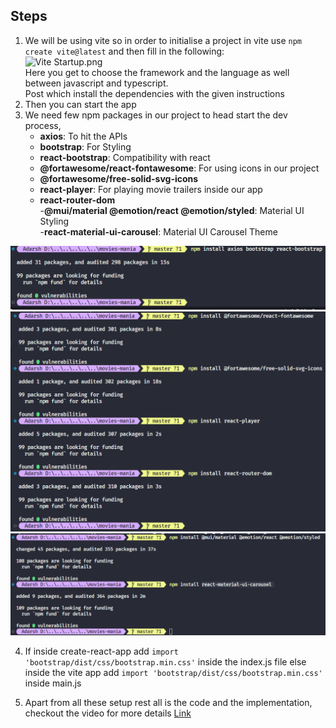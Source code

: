 ## Steps

1. We will be using vite so in order to initialise a project in vite use `npm create vite@latest` and then fill in the following:  
    ![Vite Startup.png](../_resources/4b3ee6ac64a0a98e66a60a9b0769e0d0.png)  
    Here you get to choose the framework and the language as well between javascript and typescript.  
    Post which install the dependencies with the given instructions
2. Then you can start the app
3. We need few npm packages in our project to head start the dev process,
    - **axios**: To hit the APIs
    - **bootstrap**: For Styling
    - **react-bootstrap**: Compatibility with react
    - **@fortawesome/react-fontawesome**: For using icons in our project
    - **@fortawesome/free-solid-svg-icons**
    - **react-player**: For playing movie trailers inside our app
    - **react-router-dom**  
        \-**@mui/material @emotion/react @emotion/styled**: Material UI Styling  
        \-**react-material-ui-carousel**: Material UI Carousel Theme

![4473228505e4522e27791cc7b2d52a6f.png](../resources/assets/4473228505e4522e27791cc7b2d52a6f.png)  
![dc2bd2d149bddd098502f6161c200bdc.png](../resources/assets/dc2bd2d149bddd098502f6161c200bdc.png)  
![cfa3e01544290fdf258619db7de55485.png](../resources/assets/cfa3e01544290fdf258619db7de55485.png)

4. If inside create-react-app add `import 'bootstrap/dist/css/bootstrap.min.css'` inside the index.js file else inside the vite app add `import 'bootstrap/dist/css/bootstrap.min.css'` inside main.js

5. Apart from all these setup rest all is the code and the implementation, checkout the video for more details [Link](https://www.youtube.com/watch?v=5PdEmeopJVQ&t=13s)
